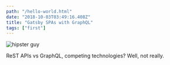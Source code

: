 ```yaml
---
path: "/hello-world.html"
date: "2018-10-03T03:49:16.408Z"
title: "Gatsby SPAs with GraphQL"
tags: ["first"]
---
```


![hipster guy](./images/hipster.jpeg)


ReST APIs vs GraphQL, competing technologies?
Well, not really.
